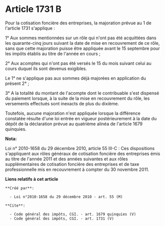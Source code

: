 # Article 1731 B

Pour la cotisation foncière des entreprises, la majoration prévue au 1 de l'article 1731 s'applique : 

1° Aux sommes mentionnées sur un rôle qui n'ont pas été acquittées dans les quarante-cinq jours suivant la date de mise en
recouvrement de ce rôle, sans que cette majoration puisse être appliquée avant le 15 septembre pour les impôts établis au
titre de l'année en cours ; 

2° Aux acomptes qui n'ont pas été versés le 15 du mois suivant celui au cours duquel ils sont devenus exigibles. 

Le 1° ne s'applique pas aux sommes déjà majorées en application du présent 2° ; 

3° A la totalité du montant de l'acompte dont le contribuable s'est dispensé du paiement lorsque, à la suite de la mise en
recouvrement du rôle, les versements effectués sont inexacts de plus du dixième. 

Toutefois, aucune majoration n'est appliquée lorsque la différence constatée résulte d'une loi entrée en vigueur
postérieurement à la date du dépôt de la déclaration prévue au quatrième alinéa de l'article 1679 quinquies.

**Nota:**

Loi n° 2010-1658 du 29 décembre 2010, article 55 III-C : Ces dispositions s'appliquent aux rôles généraux de cotisation
foncière des entreprises émis au titre de l'année 2011 et des années suivantes et aux rôles supplémentaires de cotisation
foncière des entreprises et de taxe professionnelle mis en recouvrement à compter du 30 novembre 2011.

**Liens relatifs à cet article**

	**Créé par**:

	  - Loi n°2010-1658 du 29 décembre 2010 - art. 55 (M)

	**Cite**:

	  - Code général des impôts, CGI. - art. 1679 quinquies (V)
	  - Code général des impôts, CGI. - art. 1731 (V)
